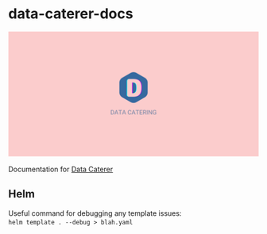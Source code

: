 # data-caterer-docs

![Data Catering](docs/diagrams/logo/data_catering_landscape_banner.svg)

Documentation for [Data Caterer](https://data.catering)

## Helm

Useful command for debugging any template issues:  
`helm template . --debug > blah.yaml`

